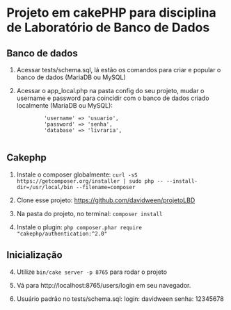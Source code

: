 # Projeto em cakePHP para disciplina de Laboratório de Banco de Dados


## Banco de dados

1) Acessar tests/schema.sql, lá estão os comandos para criar e popular o banco de dados (MariaDB ou MySQL)

2) Acessar o app_local.php na pasta config do seu projeto, mudar o username e password para coincidir com o banco de dados criado localmente (MariaDB ou MySQL):


```
            'username' => 'usuario',
            'password' => 'senha',
            'database' => 'livraria',
   
```


## Cakephp  

1) Instale o composer globalmente: ```curl -sS https://getcomposer.org/installer | sudo php -- --install-dir=/usr/local/bin --filename=composer```

2) Clone esse projeto: https://github.com/davidween/projetoLBD

3) Na pasta do projeto, no terminal: ```composer install```

4) Instale o plugin: ```php composer.phar require "cakephp/authentication:^2.0"```


## Inicialização

4) Utilize ```bin/cake server -p 8765``` para rodar o projeto

5) Vá para http://localhost:8765/users/login em seu navegador.

6) Usuário padrão no tests/schema.sql: 
        login: davidween
        senha: 12345678




